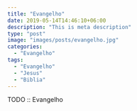 ```yaml
---
title: "Evangelho"
date: 2019-05-14T14:46:10+06:00
description: "This is meta description"
type: "post"
image: "images/posts/evangelho.jpg"
categories: 
  - "Evangelho"
tags:
  - "Evangelho"
  - "Jesus"
  - "Biblia"
---
```


TODO :: Evangelho


